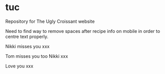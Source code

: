 # tuc
Repository for The Ugly Croissant website

Need to find way to remove spaces after recipe info on mobile in order to centre text properly.

Nikki misses you xxx

Tom misses you too Nikki xxx

Love you xxx
